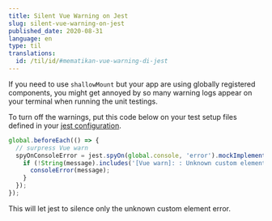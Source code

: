 ```yaml
---
title: Silent Vue Warning on Jest
slug: silent-vue-warning-on-jest
published_date: 2020-08-31
language: en
type: til
translations:
  id: /til/id/#mematikan-vue-warning-di-jest
---
```


If you need to use `shallowMount` but your app are using globally registered components, you might get annoyed by so many warning logs appear on your terminal when running the unit testings.

To turn off the warnings, put this code below on your test setup files defined in your [jest configuration](https://jestjs.io/docs/en/configuration#setupfilesafterenv-array).

``` js
global.beforeEach(() => {
  // surpress Vue warn
  spyOnConsoleError = jest.spyOn(global.console, 'error').mockImplementation(message => {
    if (!String(message).includes('[Vue warn]: : Unknown custom element')) {
      consoleError(message);
    }
  });
});
```

This will let jest to silence only the unknown custom element error.
